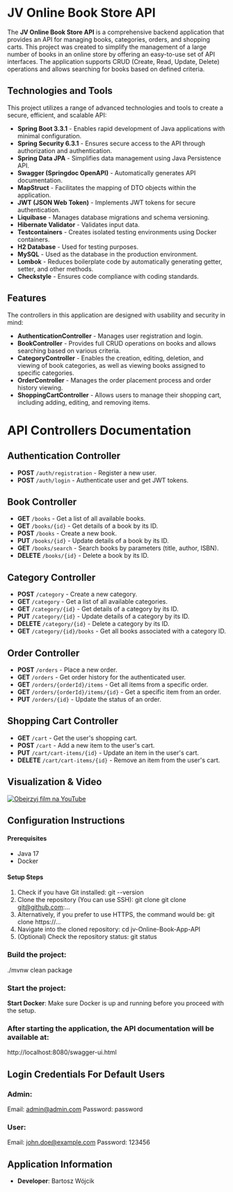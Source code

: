 
# JV Online Book Store API

The **JV Online Book Store API** is a comprehensive backend application that provides an API for managing books, categories, orders, and shopping carts. This project was created to simplify the management of a large number of books in an online store by offering an easy-to-use set of API interfaces. The application supports CRUD (Create, Read, Update, Delete) operations and allows searching for books based on defined criteria.


## Technologies and Tools

This project utilizes a range of advanced technologies and tools to create a secure, efficient, and scalable API:

- **Spring Boot 3.3.1** - Enables rapid development of Java applications with minimal configuration.
- **Spring Security 6.3.1** - Ensures secure access to the API through authorization and authentication.
- **Spring Data JPA** - Simplifies data management using Java Persistence API.
- **Swagger (Springdoc OpenAPI)** - Automatically generates API documentation.
- **MapStruct** - Facilitates the mapping of DTO objects within the application.
- **JWT (JSON Web Token)** - Implements JWT tokens for secure authentication.
- **Liquibase** - Manages database migrations and schema versioning.
- **Hibernate Validator** - Validates input data.
- **Testcontainers** - Creates isolated testing environments using Docker containers.
- **H2 Database** - Used for testing purposes.
- **MySQL** - Used as the database in the production environment.
- **Lombok** - Reduces boilerplate code by automatically generating getter, setter, and other methods.
- **Checkstyle** - Ensures code compliance with coding standards.


## Features

The controllers in this application are designed with usability and security in mind:

- **AuthenticationController** - Manages user registration and login.
- **BookController** - Provides full CRUD operations on books and allows searching based on various criteria.
- **CategoryController** - Enables the creation, editing, deletion, and viewing of book categories, as well as viewing books assigned to specific categories.
- **OrderController** - Manages the order placement process and order history viewing.
- **ShoppingCartController** - Allows users to manage their shopping cart, including adding, editing, and removing items.

# API Controllers Documentation

## Authentication Controller

- **POST** `/auth/registration` - Register a new user.
- **POST** `/auth/login` - Authenticate user and get JWT tokens.

## Book Controller

- **GET** `/books` - Get a list of all available books.
- **GET** `/books/{id}` - Get details of a book by its ID.
- **POST** `/books` - Create a new book.
- **PUT** `/books/{id}` - Update details of a book by its ID.
- **GET** `/books/search` - Search books by parameters (title, author, ISBN).
- **DELETE** `/books/{id}` - Delete a book by its ID.

## Category Controller

- **POST** `/category` - Create a new category.
- **GET** `/category` - Get a list of all available categories.
- **GET** `/category/{id}` - Get details of a category by its ID.
- **PUT** `/category/{id}` - Update details of a category by its ID.
- **DELETE** `/category/{id}` - Delete a category by its ID.
- **GET** `/category/{id}/books` - Get all books associated with a category ID.

## Order Controller

- **POST** `/orders` - Place a new order.
- **GET** `/orders` - Get order history for the authenticated user.
- **GET** `/orders/{orderId}/items` - Get all items from a specific order.
- **GET** `/orders/{orderId}/items/{id}` - Get a specific item from an order.
- **PUT** `/orders/{id}` - Update the status of an order.

## Shopping Cart Controller

- **GET** `/cart` - Get the user's shopping cart.
- **POST** `/cart` - Add a new item to the user's cart.
- **PUT** `/cart/cart-items/{id}` - Update an item in the user's cart.
- **DELETE** `/cart/cart-items/{id}` - Remove an item from the user's cart.

## Visualization & Video

[![Obejrzyj film na YouTube](https://img.youtube.com/vi/Dqo_154wMUSo/0.jpg)](https://youtu.be/Dqo_154wMUSo)

## Configuration Instructions

#### Prerequisites

- Java 17
- Docker

#### Setup Steps

1. Check if you have Git installed: git --version
2. Clone the repository (You can use SSH): git clone git clone git@github.com:...
3. Alternatively, if you prefer to use HTTPS, the command would be: git clone https://...
4. Navigate into the cloned repository: cd jv-Online-Book-App-API
5. (Optional) Check the repository status: git status

### Build the project:
./mvnw clean package

### Start the project:
 **Start Docker**: Make sure Docker is up and running before you proceed with the setup.

### After starting the application, the API documentation will be available at:
http://localhost:8080/swagger-ui.html

## Login Credentials For Default Users

### Admin:

Email: admin@admin.com
Password: password

### User:

Email: john.doe@example.com
Password: 123456

## Application Information

- **Developer**: Bartosz Wójcik
